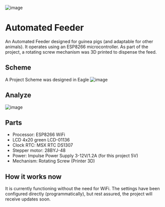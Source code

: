 ![image](https://github.com/Zalezny/feeder_arduino_esp8266/assets/65240240/ffb208e6-5b48-4f92-b3fc-5efbf0e083b2)


# Automated Feeder

An Automated Feeder designed for guinea pigs (and adaptable for other animals). It operates using an ESP8266 microcontroller. As part of the project, a rotating screw mechanism was 3D printed to dispense the feed.

## Scheme
A Project Scheme was designed in Eagle
![image](https://github.com/Zalezny/feeder_arduino_esp8266/assets/65240240/b91009fd-f1d9-4dab-a11f-6453561fc0cd)

## Analyze

![image](https://github.com/Zalezny/feeder_arduino_esp8266/assets/65240240/d7a99187-4bc1-4c1d-b782-feaf81548edb)

## Parts

- Processor: ESP8266 WiFi
- LCD 4x20 green LCD-01136
- Clock RTC: MSX RTC DS1307
- Stepper motor: 28BYJ-48
- Power: Impulse Power Supply 3-12V/1.2A (for this project 5V)
- Mechanism: Rotating Screw (Printer 3D)

## How it works now

It is currently functioning without the need for WiFi. The settings have been configured directly (programmatically), but rest assured, the project will receive updates soon.

